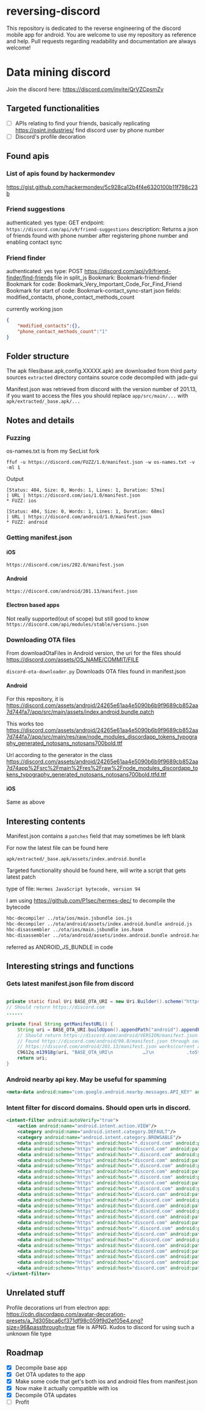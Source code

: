 # reversing-discord
This repository is dedicated to the reverse engineering of the discord mobile app for android. You are welcome to use my repository as reference and help. Pull requests regarding readability and documentation are always welcome!

# Data mining discord
Join the discord here: https://discord.com/invite/QrVZCpsmZv

## Targeted functionalities

- [ ] APIs relating to find your friends, basically replicating https://osint.industries/ find discord user by phone number
- [ ] Discord's profile decoration

## Found apis

### List of apis found by hackermondev
https://gist.github.com/hackermondev/5c928ca12b4f4e6320100b11f798c23b

### Friend suggestions

authenticated: yes
type: GET
endpoint: `https://discord.com/api/v9/friend-suggestions`
description: Returns a json of friends found with phone number after registering phone number and enabling contact sync

### Friend finder 

authenticated: yes
type: POST
https://discord.com/api/v9/friend-finder/find-friends
file in split_js
Bookmark: Bookmark-friend-finder
Bookmark for code: Bookmark_Very_Important_Code_For_Find_Friend
Bookmark for start of code: Bookmark-contact_sync-start
json fields: modified_contacts, phone_contact_methods_count

currently working json
```json
{
    "modified_contacts":{},
    "phone_contact_methods_count":"1"
}
```

## Folder structure

The apk files(base.apk,config.XXXXX.apk) are downloaded from third party sources
`extracted` directory contains source code decompiled with jadx-gui

Manifest.json was retrieved from discord with the version number of 201.13, if you want to access the files you should replace `app/src/main/...` with `apk/extracted/_base.apk/...`

## Notes and details

### Fuzzing

os-names.txt is from my SecList fork

`ffuf -u https://discord.com/FUZZ/1.0/manifest.json -w os-names.txt -v -ml 1`

Output
```
[Status: 404, Size: 0, Words: 1, Lines: 1, Duration: 57ms]
| URL | https://discord.com/ios/1.0/manifest.json
* FUZZ: ios

[Status: 404, Size: 0, Words: 1, Lines: 1, Duration: 68ms]
| URL | https://discord.com/android/1.0/manifest.json
* FUZZ: android
```

### Getting manifest.json

#### iOS

`https://discord.com/ios/202.0/manifest.json`

#### Android

`https://discord.com/android/201.13/manifest.json`

#### Electron based apps

Not really supported(out of scope) but still good to know
`https://discord.com/api/modules/stable/versions.json`

### Downloading OTA files

From downloadOtaFiles in Android version, the uri for the files should https://discord.com/assets/OS_NAME/COMMIT/FILE

`discord-ota-downloader.py` Downloads OTA files found in manifest.json

#### Android

For this repository, it is https://discord.com/assets/android/24265e61aa4e5090b6b9f9689cb852aa7d744fa7/app/src/main/assets/index.android.bundle.patch

This works too 
https://discord.com/assets/android/24265e61aa4e5090b6b9f9689cb852aa7d744fa7/app/src/main/res/raw/node_modules_discordapp_tokens_typography_generated_notosans_notosans700bold.ttf

Url according to the generator in the class 
https://discord.com/assets/android/24265e61aa4e5090b6b9f9689cb852aa7d74app%2Fsrc%2Fmain%2Fres%2Fraw%2Fnode_modules_discordapp_tokens_typography_generated_notosans_notosans700bold.ttfd.ttf

#### iOS

Same as above

## Interesting contents

Manifest.json contains a `patches` field that may sometimes be left blank

For now the latest file can be found here

`apk/extracted/_base.apk/assets/index.android.bundle`

Targeted functionality should be found here, will write a script that gets latest patch

type of file: `Hermes JavaScript bytecode, version 94`

I am using https://github.com/P1sec/hermes-dec/ to decompile the bytecode

```bash
hbc-decompiler ../ota/ios/main.jsbundle ios.js
hbc-decompiler ../ota/android/assets/index.android.bundle android.js
hbc-disassembler ../ota/ios/main.jsbundle ios.hasm
hbc-disassembler ../ota/android/assets/index.android.bundle android.hasm
```

referred as ANDROID_JS_BUNDLE in code

## Interesting strings and functions

### Gets latest manifest.json file from discord

```java

private static final Uri BASE_OTA_URI = new Uri.Builder().scheme("https").authority("discord.com").build();
// Should return https://discord.com
......

private final String getManifestURL() {
    String uri = BASE_OTA_URI.buildUpon().appendPath("android").appendPath(getVersion()).appendPath("manifest.json").build().toString();
    // Should return https://discord.com/android/VERSION/manifest.json
    // Found https://discord.com/android/90.0/manifest.json through searching google
    // https://discord.com/android/201.13/manifest.json works(current app version on google)
    C9612q.m13918g(uri, "BASE_OTA_URI\n           …)\n            .toString()");
    return uri;
}

```

### Android nearby api key. May be useful for spamming

```xml
<meta-data android:name="com.google.android.nearby.messages.API_KEY" android:value="AIzaSyD-4L6bgKMixqBRtrG2UktVXK6IexXlsog"/>
```

### Intent filter for discord domains. Should open urls in discord.

```xml
<intent-filter android:autoVerify="true">
    <action android:name="android.intent.action.VIEW"/>
    <category android:name="android.intent.category.DEFAULT"/>
    <category android:name="android.intent.category.BROWSABLE"/>
    <data android:scheme="https" android:host="*.discord.com" android:pathPattern="/app"/>
    <data android:scheme="https" android:host="discord.com" android:pathPattern="/app"/>
    <data android:scheme="https" android:host="*.discord.com" android:pathPattern="/gifts/.*"/>
    <data android:scheme="https" android:host="discord.com" android:pathPattern="/gifts/.*"/>
    <data android:scheme="https" android:host="*.discord.com" android:pathPattern="/invite/.*"/>
    <data android:scheme="https" android:host="discord.com" android:pathPattern="/invite/.*"/>
    <data android:scheme="https" android:host="*.discord.com" android:pathPattern="/template/.*"/>
    <data android:scheme="https" android:host="discord.com" android:pathPattern="/template/.*"/>
    <data android:scheme="https" android:host="*.discord.com" android:pathPattern="/channels/.*"/>
    <data android:scheme="https" android:host="discord.com" android:pathPattern="/channels/.*"/>
    <data android:scheme="https" android:host="*.discord.com" android:pathPattern="/users/.*"/>
    <data android:scheme="https" android:host="discord.com" android:pathPattern="/users/.*"/>
    <data android:scheme="https" android:host="*.discord.com" android:pathPattern="/feature/.*"/>
    <data android:scheme="https" android:host="discord.com" android:pathPattern="/feature/.*"/>
    <data android:scheme="https" android:host="discord.com" android:pathPattern="/query/.*"/>
    <data android:scheme="https" android:host="*.discord.com" android:pathPattern="/query/.*"/>
    <data android:scheme="https" android:host="discord.com" android:pathPattern="/ra/.*"/>
    <data android:scheme="https" android:host="*.discord.com" android:pathPattern="/events/.*"/>
    <data android:scheme="https" android:host="discord.com" android:pathPattern="/events/.*"/>
    <data android:scheme="https" android:host="discord.com" android:pathPattern="/connections/.*/link"/>
    <data android:scheme="https" android:host="discord.com" android:pathPattern="/__development/link"/>
    <data android:scheme="https" android:host="discord.com" android:pathPattern="/mweb-handoff"/>
    <data android:scheme="https" android:host="discord.com" android:pathPattern="/activate"/>
</intent-filter>
```
## Unrelated stuff

Profile decorations url from electron app: https://cdn.discordapp.com/avatar-decoration-presets/a_7d305bca6cf371df98c059f9d2ef05e4.png?size=96&passthrough=true
file is APNG. Kudos to discord for using such a unknown file type

## Roadmap
- [x] Decompile base app
- [x] Get OTA updates to the app
- [X] Make some code that get's both ios and android files from manifest.json
- [x] Now make it actually compatible with ios
- [x] Decompile OTA updates
- [ ] Profit
